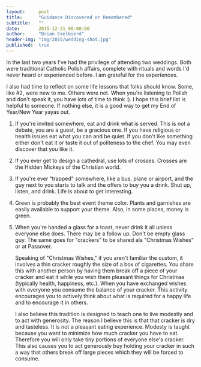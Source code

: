 ```yaml
---
layout:     post
title:      "Guidance Discovered or Remembered"
subtitle:   ""
date:       2015-12-31 08:00:00
author:     "Brian Exelbierd"
header-img: "img/2015/wedding-shot.jpg"
published:  true
---
```


In the last two years I've had the privilege of attending two weddings. Both were traditional Catholic Polish affairs, complete with rituals and words I'd never heard or experienced before. I am grateful for the experiences. 

I also had time to reflect on some life lessons that folks should know. Some, like #2, were new to me. Others were not. When you're listening to Polish and don't speak it, you have lots of time to think :).  I hope this brief list is helpful to someone.  If nothing else, it is a good way to get my End of Year/New Year yayas out.

1. If you're invited somewhere, eat and drink what is served. This is not a debate, you are a guest, be a gracious one. If you have religious or health issues eat what you can and be quiet. If you don't like something either don't eat it or taste it out of politeness to the chef.  You may even discover that you like it.

2. If you ever get to design a cathedral, use lots of crosses. Crosses are the Hidden Mickeys of the Christian world.

3. If you're ever "trapped" somewhere, like a bus, plane or airport, and the guy next to you starts to talk and the offers to buy you a drink. Shut up, listen, and drink.  Life is about to get interesting. 

4. Green is probably the best event theme color. Plants and garnishes are easily available to support your theme. Also, in some places, money is green. 

5. When you're handed a glass for a toast, never drink it all unless everyone else does. There may be a follow up. Don't be empty glass guy.  The same goes for "crackers" to be shared ala "Christmas Wishes" or at Passover.

    Speaking of "Christmas Wishes," if you aren't familiar the custom, it involves a thin cracker roughly the size of a box of cigarettes.  You share this with another person by having them break off a piece of your cracker and eat it while you wish them pleasant things for Christmas (typically health, happiness, etc.).  When you have exchanged wishes with everyone you consume the balance of your cracker.  This activity encourages you to actively think about what is required for a happy life and to encourage it in others.

    I also believe this tradition is designed to teach one to live modestly and to act with generosity. The reason I believe this is that that cracker is dry and tasteless.  It is not a pleasant eating experience.  Modesty is taught because you want to minimize how much cracker you have to eat.  Therefore you will only take tiny portions of everyone else's cracker.  This also causes you to act generously buy holding your cracker in such a way that others break off large pieces which they will be forced to consume.
